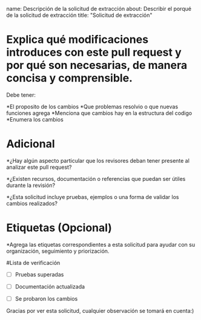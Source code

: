
name: Descripción de la solicitud de extracción
about: Describir el porqué de la solicitud de extracción
title: "Solicitud de extracción"


# Explica qué modificaciones introduces con este pull request y por qué son necesarias, de manera concisa y comprensible. 
Debe tener:

*El proposito de los cambios
*Que problemas resolvio o que nuevas funciones agrega
*Menciona que cambios hay en la estructura del codigo
*Enumera los cambios 

# Adicional

*¿Hay algún aspecto particular que los revisores deban tener presente al analizar este pull request?

*¿Existen recursos, documentación o referencias que puedan ser útiles durante la revisión?

*¿Esta solicitud incluye pruebas, ejemplos o una forma de validar los cambios realizados?


# Etiquetas (Opcional)

*Agrega las etiquetas correspondientes a esta solicitud para ayudar con su organización, seguimiento y priorización.

#Lista de verificación 

- [ ] Pruebas superadas
- [ ] Documentación actualizada
- [ ] Se probaron los cambios


Gracias por ver esta solicitud, cualquier observación se tomará en cuenta:)
